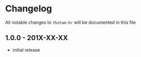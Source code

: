 # Changelog

All notable changes to `thotam-hr` will be documented in this file

## 1.0.0 - 201X-XX-XX

- initial release
